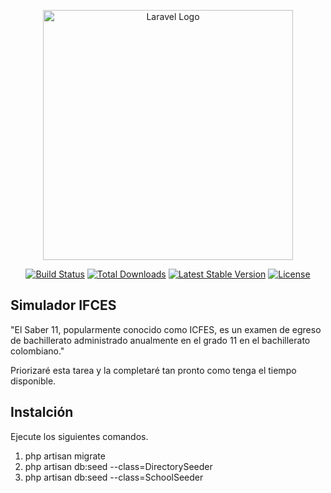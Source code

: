 <p align="center"><a href="https://laravel.com" target="_blank"><img src="https://raw.githubusercontent.com/laravel/art/master/logo-lockup/5%20SVG/2%20CMYK/1%20Full%20Color/laravel-logolockup-cmyk-red.svg" width="400" alt="Laravel Logo"></a></p>

<p align="center">
<a href="https://github.com/laravel/framework/actions"><img src="https://github.com/laravel/framework/workflows/tests/badge.svg" alt="Build Status"></a>
<a href="https://packagist.org/packages/laravel/framework"><img src="https://img.shields.io/packagist/dt/laravel/framework" alt="Total Downloads"></a>
<a href="https://packagist.org/packages/laravel/framework"><img src="https://img.shields.io/packagist/v/laravel/framework" alt="Latest Stable Version"></a>
<a href="https://packagist.org/packages/laravel/framework"><img src="https://img.shields.io/packagist/l/laravel/framework" alt="License"></a>
</p>

## Simulador IFCES

"El Saber 11, popularmente conocido como ICFES, es un examen de egreso de bachillerato administrado anualmente en el grado 11 en el bachillerato colombiano.​"

Priorizaré esta tarea y la completaré tan pronto como tenga el tiempo disponible.


## Instalción 

Ejecute los siguientes comandos.

1. php artisan migrate
2. php artisan db:seed --class=DirectorySeeder
3. php artisan db:seed --class=SchoolSeeder

